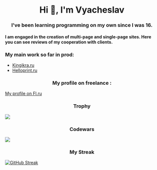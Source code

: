 <h1 align="center">Hi 👋, I'm Vyacheslav</h1>
<h3 align="center">
  I've been learning programming on my own since I was 16.
</h3>
<h4>
  I am engaged in the creation of multi-page and single-page sites. Here you can see reviews of my cooperation with clients.
</h4>
<h3>My main work so far in prod:</h3>
<ul>
  <li><a href='https://kingikra.ru/'>Kingikra.ru</a></li>
  <li><a href='https://helloprint.ru/'>Helloprint.ru</a></li>
</ul>
<h3 align='center'>
  My profile on freelance :
</h3>
<a href="https://www.fl.ru/users/vyacheslav-luts/">My profile on Fl.ru</a>
<h3 align='center'>Trophy</h3>

<img align='center' src="https://github-profile-trophy.vercel.app/?username=SlaweekLut&column=8&theme=gruvbox&no-frame=true"/>


<h3 align='center'>Codewars</h3>
<img src="https://www.codewars.com/users/SlaweekLut/badges/large">

<h3 align='center'>My Streak</h3>

[![GitHub Streak](http://github-readme-streak-stats.herokuapp.com?user=SlaweekLut&theme=dark&hide_border=true&date_format=j%20M%5B%20Y%5D&locale=ru)](https://git.io/streak-stats)
